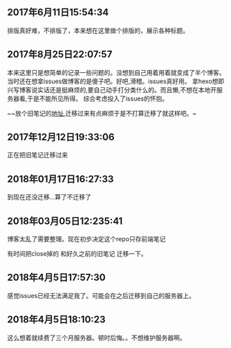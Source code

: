 ## 2017年6月11日15:54:34

排版真好难，不排版了，本来想在这里做个排版的，展示各种标题。

## 2017年8月25日22:07:57

本来这里只是想简单的记录一些问题的。没想到自己用着用着就变成了半个博客。
当时还在想拿issues做博客的是傻子吧。好吧,滑稽。issues真好用。
拿hexo想即兴写博客说实话还是挺麻烦的,要自己动手打分类什么的。而且懒,不想在本地开服务器看,于是不能所见所得。
综合考虑投入了issues的怀抱。

~~放个旧笔记的[地址](https://nbsaw.github.io/mynote),迁移过来有点麻烦于是不打算迁移了就这样吧。~

## 2017年12月12日19:33:06

正在把旧笔记迁移过来

## 2018年01月17日16:27:33

到现在还没迁移...算了不迁移了

## 2018年03月05日12:235:41

博客太乱了需要整理。现在初步决定这个repo只存前端笔记

有时间把close掉的 和好久之前的旧笔记 迁移一下。

## 2018年4月5日17:57:30

感觉issues已经无法满足我了。可能会在之后迁移到自己的服务器上。

## 2018年4月5日18:10:23

这么想着就续费了三个月服务器。顿时后悔。。不想维护服务器啊。
